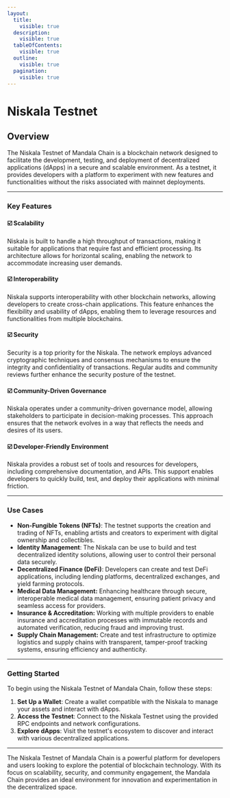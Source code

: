 ```yaml
---
layout:
  title:
    visible: true
  description:
    visible: true
  tableOfContents:
    visible: true
  outline:
    visible: true
  pagination:
    visible: true
---
```


# Niskala Testnet

## Overview

The Niskala Testnet of Mandala Chain is a blockchain network designed to facilitate the development, testing, and deployment of decentralized applications (dApps) in a secure and scalable environment. As a testnet, it provides developers with a platform to experiment with new features and functionalities without the risks associated with mainnet deployments.

***

### Key Features

#### ☑️ **Scalability**

Niskala is built to handle a high throughput of transactions, making it suitable for applications that require fast and efficient processing. Its architecture allows for horizontal scaling, enabling the network to accommodate increasing user demands.

#### ☑️ **Interoperability**

Niskala supports interoperability with other blockchain networks, allowing developers to create cross-chain applications. This feature enhances the flexibility and usability of dApps, enabling them to leverage resources and functionalities from multiple blockchains.

#### ☑️ **Security**

Security is a top priority for the Niskala. The network employs advanced cryptographic techniques and consensus mechanisms to ensure the integrity and confidentiality of transactions. Regular audits and community reviews further enhance the security posture of the testnet.

#### ☑️ **Community-Driven Governance**

Niskala operates under a community-driven governance model, allowing stakeholders to participate in decision-making processes. This approach ensures that the network evolves in a way that reflects the needs and desires of its users.

#### ☑️ **Developer-Friendly Environment**

Niskala provides a robust set of tools and resources for developers, including comprehensive documentation, and APIs. This support enables developers to quickly build, test, and deploy their applications with minimal friction.

***

### Use Cases

* **Non-Fungible Tokens (NFTs)**: The testnet supports the creation and trading of NFTs, enabling artists and creators to experiment with digital ownership and collectibles.
* **Identity Management**: The Niskala can be use to build and test decentralized identity solutions, allowing user to control their personal data securely.
* **Decentralized Finance (DeFi)**: Developers can create and test DeFi applications, including lending platforms, decentralized exchanges, and yield farming protocols.
* **Medical Data Management:** Enhancing healthcare through secure, interoperable medical data management, ensuring patient privacy and seamless access for providers.
* **Insurance & Accreditation:** Working with multiple providers to enable insurance and accreditation processes with immutable records and automated verification, reducing fraud and improving trust.
* **Supply Chain Management:** Create and test infrastructure to optimize logistics and supply chains with transparent, tamper-proof tracking systems, ensuring efficiency and authenticity.

***

### Getting Started

To begin using the Niskala Testnet of Mandala Chain, follow these steps:

1. **Set Up a Wallet**: Create a wallet compatible with the Niskala to manage your assets and interact with dApps.
2. **Access the Testnet**: Connect to the Niskala Testnet using the provided RPC endpoints and network configurations.
3. **Explore dApps**: Visit the testnet's ecosystem to discover and interact with various decentralized applications.

***

The Niskala Testnet of Mandala Chain is a powerful platform for developers and users looking to explore the potential of blockchain technology. With its focus on scalability, security, and community engagement, the Mandala Chain provides an ideal environment for innovation and experimentation in the decentralized space.
